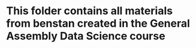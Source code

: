 # This folder contains all materials from benstan created in the General Assembly Data Science course
